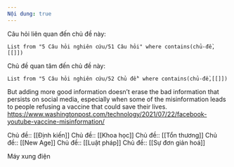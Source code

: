 ```yaml
---
Nội dung: true
---
```

Câu hỏi liên quan đến chủ đề này:
```dataview
List from "5 Câu hỏi nghiên cứu/51 Câu hỏi" where contains(chủ-đề,[[]]) 
```

Chủ đề quan tâm đến chủ đề này:
```dataview
List from "5 Câu hỏi nghiên cứu/52 Chủ đề" where contains(chủ-đề,[[]]) 
```

But adding more good information doesn’t erase the bad information that persists on social media, especially when some of the misinformation leads to people refusing a vaccine that could save their lives.
https://www.washingtonpost.com/technology/2021/07/22/facebook-youtube-vaccine-misinformation/

Chủ đề:: [[Định kiến]]
Chủ đề:: [[Khoa học]]
Chủ đề:: [[Tổn thương]]
Chủ đề:: [[New Age]]
Chủ đề:: [[Luật pháp]]
Chủ đề:: [[Sự đơn giản hoá]]

Máy xung điện 